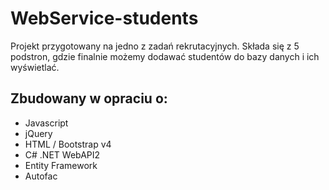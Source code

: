 # WebService-students

Projekt przygotowany na jedno z zadań rekrutacyjnych. Składa się z 5 podstron, gdzie 
finalnie możemy dodawać studentów do bazy danych i ich wyświetlać.

## Zbudowany w opraciu o:
* Javascript
* jQuery
* HTML / Bootstrap v4
* C# .NET WebAPI2
* Entity Framework
* Autofac


